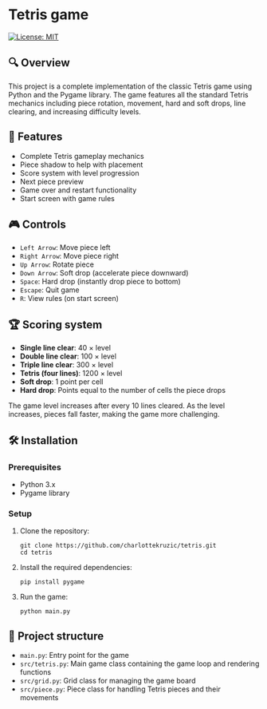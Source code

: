 # Tetris game
[![License: MIT](https://img.shields.io/badge/License-MIT-lightgrey.svg)](https://opensource.org/licenses/MIT)
## 🔍 Overview
This project is a complete implementation of the classic Tetris game using Python and the Pygame library. The game features all the standard Tetris mechanics including piece rotation, movement, hard and soft drops, line clearing, and increasing difficulty levels.

## 🧩 Features
- Complete Tetris gameplay mechanics
- Piece shadow to help with placement
- Score system with level progression
- Next piece preview
- Game over and restart functionality
- Start screen with game rules

## 🎮 Controls

- `Left Arrow`: Move piece left
- `Right Arrow`: Move piece right
- `Up Arrow`: Rotate piece
- `Down Arrow`: Soft drop (accelerate piece downward)
- `Space`: Hard drop (instantly drop piece to bottom)
- `Escape`: Quit game
- `R`: View rules (on start screen)

## 🏆 Scoring system

- **Single line clear**: 40 × level
- **Double line clear**: 100 × level
- **Triple line clear**: 300 × level
- **Tetris (four lines)**: 1200 × level
- **Soft drop**: 1 point per cell
- **Hard drop**: Points equal to the number of cells the piece drops

The game level increases after every 10 lines cleared. As the level increases, pieces fall faster, making the game more challenging.

## 🛠️ Installation
### Prerequisites
- Python 3.x
- Pygame library

### Setup
1. Clone the repository:
   ```
   git clone https://github.com/charlottekruzic/tetris.git
   cd tetris
   ```
2. Install the required dependencies:
   ```
   pip install pygame
   ```
3. Run the game:
   ```
   python main.py
   ```

## 📐 Project structure
- `main.py`: Entry point for the game
- `src/tetris.py`: Main game class containing the game loop and rendering functions
- `src/grid.py`: Grid class for managing the game board
- `src/piece.py`: Piece class for handling Tetris pieces and their movements